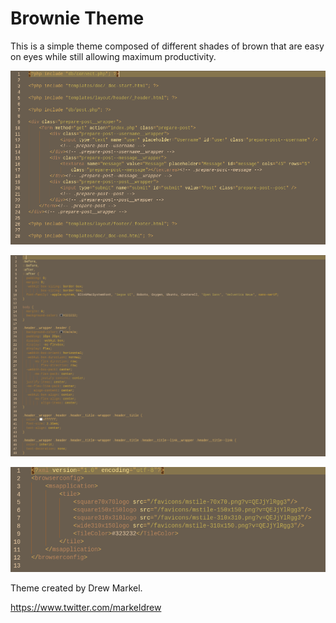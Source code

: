 # Brownie Theme

This is a simple theme composed of different shades of brown that are easy on eyes while still allowing maximum productivity.

![Syntax Color](./1.png)

![Syntax Color](./2.png)

![Syntax Color](./3.png)

Theme created by Drew Markel.

https://www.twitter.com/markeldrew